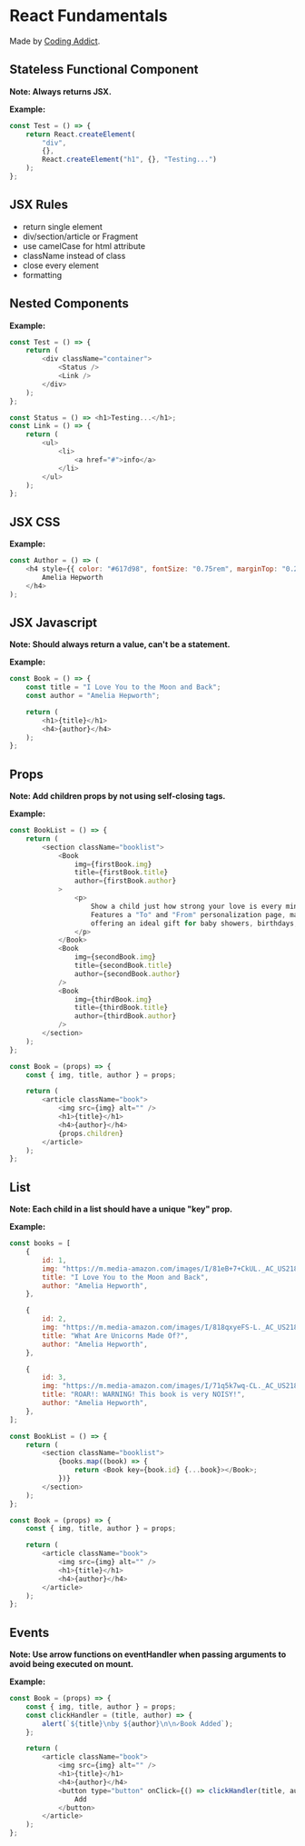 # React Fundamentals

Made by [Coding Addict](https://www.youtube.com/channel/UCMZFwxv5l-XtKi693qMJptA).

## Stateless Functional Component

**Note: Always returns JSX.**

**Example:**

```javascript
const Test = () => {
	return React.createElement(
		"div",
		{},
		React.createElement("h1", {}, "Testing...")
	);
};
```

## JSX Rules

- return single element
- div/section/article or Fragment
- use camelCase for html attribute
- className instead of class
- close every element
- formatting

## Nested Components

**Example:**

```javascript
const Test = () => {
	return (
		<div className="container">
			<Status />
			<Link />
		</div>
	);
};

const Status = () => <h1>Testing...</h1>;
const Link = () => {
	return (
		<ul>
			<li>
				<a href="#">info</a>
			</li>
		</ul>
	);
};
```

## JSX CSS

**Example:**

```javascript
const Author = () => (
	<h4 style={{ color: "#617d98", fontSize: "0.75rem", marginTop: "0.25rem" }}>
		Amelia Hepworth
	</h4>
);
```

## JSX Javascript

**Note: Should always return a value, can't be a statement.**

**Example:**

```javascript
const Book = () => {
	const title = "I Love You to the Moon and Back";
	const author = "Amelia Hepworth";

	return (
		<h1>{title}</h1>
		<h4>{author}</h4>
	);
};
```

## Props

**Note: Add children props by not using self-closing tags.**

**Example:**

```javascript
const BookList = () => {
	return (
		<section className="booklist">
			<Book
				img={firstBook.img}
				title={firstBook.title}
				author={firstBook.author}
			>
				<p>
					Show a child just how strong your love is every minute of the day!
					Features a "To" and "From" personalization page, making this sweet
					offering an ideal gift for baby showers, birthdays, and new parents.
				</p>
			</Book>
			<Book
				img={secondBook.img}
				title={secondBook.title}
				author={secondBook.author}
			/>
			<Book
				img={thirdBook.img}
				title={thirdBook.title}
				author={thirdBook.author}
			/>
		</section>
	);
};

const Book = (props) => {
	const { img, title, author } = props;

	return (
		<article className="book">
			<img src={img} alt="" />
			<h1>{title}</h1>
			<h4>{author}</h4>
			{props.children}
		</article>
	);
};
```

## List

**Note: Each child in a list should have a unique "key" prop.**

**Example:**

```javascript
const books = [
	{
		id: 1,
		img: "https://m.media-amazon.com/images/I/81eB+7+CkUL._AC_US218_..jpg",
		title: "I Love You to the Moon and Back",
		author: "Amelia Hepworth",
	},

	{
		id: 2,
		img: "https://m.media-amazon.com/images/I/818qxyeFS-L._AC_US218_..jpg",
		title: "What Are Unicorns Made Of?",
		author: "Amelia Hepworth",
	},

	{
		id: 3,
		img: "https://m.media-amazon.com/images/I/71q5k7wq-CL._AC_US218_..jpg",
		title: "ROAR!: WARNING! This book is very NOISY!",
		author: "Amelia Hepworth",
	},
];

const BookList = () => {
	return (
		<section className="booklist">
			{books.map((book) => {
				return <Book key={book.id} {...book}></Book>;
			})}
		</section>
	);
};

const Book = (props) => {
	const { img, title, author } = props;

	return (
		<article className="book">
			<img src={img} alt="" />
			<h1>{title}</h1>
			<h4>{author}</h4>
		</article>
	);
};
```

## Events

**Note: Use arrow functions on eventHandler when passing arguments to avoid being executed on mount.**

**Example:**

```javascript
const Book = (props) => {
	const { img, title, author } = props;
	const clickHandler = (title, author) => {
		alert(`${title}\nby ${author}\n\n✓Book Added`);
	};

	return (
		<article className="book">
			<img src={img} alt="" />
			<h1>{title}</h1>
			<h4>{author}</h4>
			<button type="button" onClick={() => clickHandler(title, author)}>
				Add
			</button>
		</article>
	);
};
```
